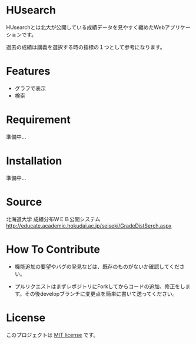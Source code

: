 # HUsearch

HUsearchとは北大が公開している成績データを見やすく纏めたWebアプリケーションです。

過去の成績は講義を選択する時の指標の１つとして参考になります。

# Features

- グラフで表示
- 検索


# Requirement

準備中...

# Installation

準備中...

# Source

北海道大学 成績分布ＷＥＢ公開システム
http://educate.academic.hokudai.ac.jp/seiseki/GradeDistSerch.aspx

# How To Contribute

- 機能追加の要望やバグの発見などは、既存のものがないか確認してください。

- プルリクエストはまずレポジトリにForkしてからコードの追加、修正をします。その後developブランチに変更点を簡単に書いて送ってください。

# License

このプロジェクトは [MIT license](https://en.wikipedia.org/wiki/MIT_License) です。
